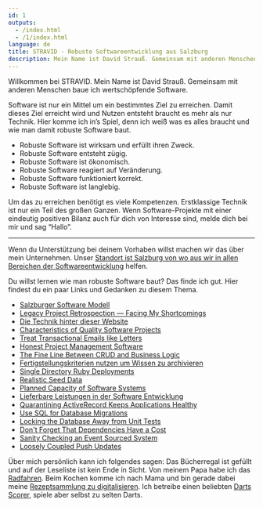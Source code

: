 ```yaml
---
id: 1
outputs:
  - /index.html
  - /1/index.html
language: de
title: STRAVID · Robuste Softwareentwicklung aus Salzburg
description: Mein Name ist David Strauß. Gemeinsam mit anderen Menschen baue ich wertschöpfende Software.
---
```


Willkommen bei STRAVID. Mein Name ist David Strauß. Gemeinsam mit anderen Menschen baue ich wertschöpfende Software.

Software ist nur ein Mittel um ein bestimmtes Ziel zu erreichen. Damit dieses Ziel erreicht wird und Nutzen entsteht braucht es mehr als nur Technik. Hier komme ich in’s Spiel, denn ich weiß was es alles braucht und wie man damit robuste Software baut.

- Robuste Software ist wirksam und erfüllt ihren Zweck.
- Robuste Software entsteht zügig.
- Robuste Software ist ökonomisch.
- Robuste Software reagiert auf Veränderung.
- Robuste Software funktioniert korrekt.
- Robuste Software ist langlebig.

Um das zu erreichen benötigt es viele Kompetenzen. Erstklassige Technik ist nur ein Teil des großen Ganzen. Wenn Software-Projekte mit einer eindeutig positiven Bilanz auch für dich von Interesse sind, melde dich bei mir und sag “Hallo”.

***

Wenn du Unterstützung bei deinem Vorhaben willst machen wir das über mein Unternehmen. Unser [Standort ist Salzburg von wo aus wir in allen Bereichen der Softwareentwicklung](https://www.edgycircle.com/leistungen/) helfen.

Du willst lernen wie man robuste Software baut? Das finde ich gut. Hier findest du ein paar Links und Gedanken zu diesem Thema.

- [Salzburger Software Modell](https://www.edgycircle.com/salzburger-software-modell/)
- [Legacy Project Retrospection — Facing My Shortcomings](/58-dartboard-io-retrospection/)
- [Die Technik hinter dieser Website](https://www.stravid.com/55-the-technology-behind-www-stravid-com/)
- [Characteristics of Quality Software Projects](https://www.strauss.io/blog/2018-characteristics-of-quality-software-projects.html)
- [Treat Transactional Emails like Letters](https://www.strauss.io/blog/2018-treat-transactional-emails-like-letters.html)
- [Honest Project Management Software](https://www.strauss.io/blog/2018-honest-project-management-software.html)
- [The Fine Line Between CRUD and Business Logic](https://www.strauss.io/blog/2018-the-fine-line-between-crud-and-business-logic.html)
- [Fertigstellungskriterien nutzen um Wissen zu archivieren](https://www.strauss.io/blog/2018-fertigstellungskriterien-nutzen-um-wissen-zu-archivieren.html)
- [Single Directory Ruby Deployments](https://www.strauss.io/blog/2018-single-directory-ruby-deployments.html)
- [Realistic Seed Data](https://www.strauss.io/blog/2018-realistic-seed-data.html)
- [Planned Capacity of Software Systems](https://www.strauss.io/blog/2018-planned-capacity-of-software-systems.html)
- [Lieferbare Leistungen in der Software Entwicklung](https://www.strauss.io/blog/2018-lieferbare-leistungen-in-der-software-entwicklung.html)
- [Quarantining ActiveRecord Keeps Applications Healthy](https://www.strauss.io/blog/2018-quarantining-activerecord-keeps-applications-healthy.html)
- [Use SQL for Database Migrations](https://www.strauss.io/blog/2018-use-sql-for-database-migrations.html)
- [Locking the Database Away from Unit Tests](https://www.strauss.io/blog/2018-locking-the-database-away-from-unit-tests.html)
- [Don't Forget That Dependencies Have a Cost](https://www.strauss.io/blog/2018-dont-forget-that-dependencies-have-a-cost.html)
- [Sanity Checking an Event Sourced System](https://www.strauss.io/blog/2017-sanity-checking-an-event-sourced-system.html)
- [Loosely Coupled Push Updates](https://www.strauss.io/blog/2015-loosely-coupled-push-updates.html)

Über mich persönlich kann ich folgendes sagen: Das Bücherregal ist gefüllt und auf der Leseliste ist kein Ende in Sicht. Von meinem Papa habe ich das [Radfahren](https://www.strauss.io/blog/2018-bikepacking-hof-bei-salzburg-to-chieming.html). Beim Kochen komme ich nach Mama und bin gerade dabei meine [Rezeptsammlung zu digitalisieren](https://www.stravid.com/digitale-rezeptsammlung-kukku/). Ich betreibe einen beliebten [Darts Scorer](https://www.dartboard.io), spiele aber selbst zu selten Darts.
